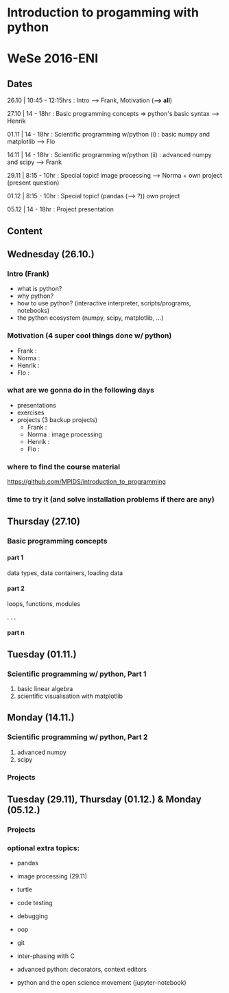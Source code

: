 # Introduction to progamming with python


WeSe 2016-ENI
=============


Dates
-----

26.10 | 10:45 - 12:15hrs : Intro --> Frank, Motivation (**--> all**)

27.10 | 14 - 18hr : Basic programming concepts => python's basic syntax --> Henrik

01.11 | 14 - 18hr : Scientific programming w/python (i) : basic numpy and matplotlib --> Flo

14.11 | 14 - 18hr : Scientific programming w/python (ii) : advanced numpy and scipy --> Frank

29.11 | 8:15 - 10hr : Special topic! image processing --> Norma + own project (present question) 

01.12 | 8:15 - 10hr : Special topic! (pandas  (--> ?)) own project

05.12 | 14 - 18hr : Project presentation


Content
-------

## Wednesday (26.10.)
### Intro (Frank)
* what is python?
* why python?
* how to use python? (interactive interpreter, scripts/programs, notebooks) 
* the python ecosystem (numpy, scipy, matplotlib, ...)
### Motivation (4 super cool things done w/ python)
* Frank : 
* Norma : 
* Henrik : 
* Flo :
### what are we gonna do in the following days
* presentations
* exercises
* projects (3 backup projects)
	* Frank :  
	* Norma : image processing
	* Henrik : 
	* Flo : 
### where to find the course material
https://github.com/MPIDS/introduction_to_programming 
### time to try it (and solve installation problems if there are any) 

## Thursday (27.10)
### Basic programming concepts

#### part 1

data types, data containers, loading data

#### part 2

loops, functions, modules

.
.
.
#### part n

## Tuesday (01.11.)
### Scientific programming w/ python, Part 1
1. basic linear algebra
2. scientific visualisation with matplotlib

## Monday (14.11.)
### Scientific programming w/ python, Part 2
1. advanced numpy
2. scipy
### Projects

## Tuesday (29.11), Thursday (01.12.) & Monday (05.12.)

### Projects 
### optional extra topics:

* pandas

* image processing (29.11)

* turtle

* code testing

* debugging

* oop

* git

* inter-phasing with C

* advanced python: decorators, context editors

* python and the open science movement (jupyter-notebook)

